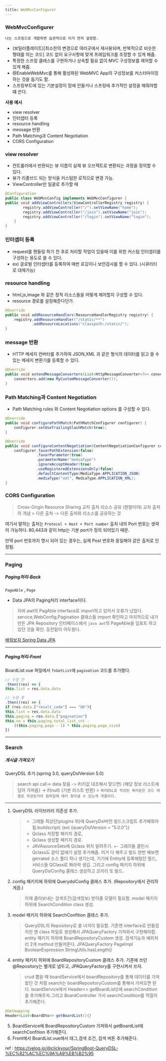 ```yaml
---
title: WebMvcConfigurer
---
```


### WebMvcConfigurer

`나는 스프링으로 개발하면 습관적으로 이거 먼저 설정함.`

- (보일러플레이트)[최소한의 변경으로 여러곳에서 재사용되며, 반복적으로 비슷한 형태를 띄는 코드] 코드 없이 요구사항에 맞게 프레임워크를 조정할 수 있게 해줌.
- 특정한 스프링 클래스를 구현하거나 상속할 필요 없이 MVC 구성정보를 제어할 수 있게 해줌.
- @EnableWebMvc를 통해 활성화된 WebMVC App의 구성정보를 커스터마이징 하는 것을 돕기도 함.
- 스프링부트에 있는 기본설정이 맘에 안들거나 스프링에 추가적인 설정을 해줘야할 떄 쓴다.

**사용 예시**
- view resolver
- 인터셉터 등록
- resource handling
- message 반환
- Path Matching과 Content Negotiation
- CORS Configuration

### view resolver
- 컨트롤러에서 반환되는 뷰 이름이 실제 뷰 오브젝트로 변환되는 과정을 정의할 수 있다.
- 뷰가 리졸브드 되는 방식을 커스텀한 로직으로 변경 가능.
- ViewController만 일괄로 추가할 때
```java
@Configuration
public class WebMvcConfig implements WebMvcConfigurer {
public void addViewControllers(ViewControllerRegistry registry) {
		registry.addViewController("/").setViewName("home");
		registry.addViewController("/join").setViewName("join");
		registry.addViewController("/login").setViewName("login");
	}
}
```
### 인터셉터 등록
- request를 핸들링 하기 전 후로 처리할 작업이 있을때 이를 위한 커스텀 인터셉터를 구성하는 용도로 쓸 수 있다.
- ex) 글로벌 인터셉터를 등록하여 매번 로깅이나 보안검사를 할 수 있다. (시큐리티로 대체가능)


### resource handling
- html,js,image 와 같은 정적 리소스들을 어떻게 제어할지 구성할 수 있다.
- resource 경로를 설정해준다던가.
```java
@Override
public void addResourceHandlers(ResourceHandlerRegistry registry) {
    registry.addResourceHandler("/static/**")
            .addResourceLocations("classpath:/static/");
}
```
### message 반환
- HTTP 메세지 컨버터를 추가하여 JSON,XML 과 같은 형식의 데이터를 읽고 쓸 수 있는 메세지 변환기를 등록할 수 있다.
```java
@Override
public void extendMessageConverters(List<HttpMessageConverter<?>> converters) {
    converters.add(new MyCustomMessageConverter());
}
```
### Path Matching과 Content Negotiation
- Path Matching rules 와 Content Negotiation options 를 구성할 수 있다.
```java
@Override
public void configurePathMatch(PathMatchConfigurer configurer) {
    configurer.setUseTrailingSlashMatch(true);
}

@Override
public void configureContentNegotiation(ContentNegotiationConfigurer configurer) {
    configurer.favorPathExtension(false)
              .favorParameter(true)
              .parameterName("mediaType")
              .ignoreAcceptHeader(true)
              .useRegisteredExtensionsOnly(false)
              .defaultContentType(MediaType.APPLICATION_JSON)
              .mediaType("xml", MediaType.APPLICATION_XML);
}
```
### CORS Configuration
>Cross-Origin Resource Sharing 교차 출처 리소스 공유 (뭔말이야) 교차 출처의 개념 > 다른 출처 -> 다른 출처와 리소스를 공유하는 것

여기서 말하는 출처는 
`Protocol + Host + Port number`
출처 내의 Port 번호는 생략이 가능하다. 80,443과 같이 http는 기본 port가 정의 되어있기 때문.

만약 port 번호까지 명시 되어 있는 경우는, 실제 Post 번호화 동일해야 같은 출처로 인정됨.

---



### Paging

##### Paging처리-Back
`PageAble` , `Page`
- Data JPA의 Paging처리 interface이다.

>자바 awt의 PagAble interface로 import하고 있어서 오류가 났었다.
service,WebConfig,Pagination 클래스들 import 확인하고 마지막으로 내가 만든 JPA Repository 인터페이스에서 `java awt`의 PageAble을 임포트 하고 있던 것을 확인.
등잔밑이 어두웠다.


[배워보자 Spring Data JPA](https://wonit.tistory.com/483#google_vignette)

---
##### Paging처리-Front
BoardList.vue 파일에서 `fnGetList`에 `pagination` 코드를 추가했다.

```js
// 수정 전
.then((res) => {
this.list = res.data.data
```

```js
// 수정 후
.then((res) => {
if (res.data.["result_code"] === "OK"){
this.list = res.data.data
this.paging = res.data.["pagination"]
this.no = this.paging.total_list_cnt -
    ((this.paging.page - 1) * this.paging.page_size)
})
```

---

### Search

##### 게시글 가져오기
QueryDSL 추가.(spring 3.0, queryDslVersion 5.0)

> search api call-> data 찾음 ->  if(키값 대조해서  맞으면) {해당 정보 리스트에 담아 가져옴} -> if(null) {기본 리스트 반환}
    > `쿼리DSL로 작성된 쿼리문은 코드 레벨로 작성된거라 컴파일때 에러 찾아낼 수 있는게 개꿀이다.`
---

1. QueryDSL 라이브러리 의존성 추가.
    > - 그레들 최상단(plugins 위)에 QueryDsl버전 빌드스크립트 추가해줘야됨.buildscript{ (ext {queryDslVersion = "5.0.0"}}
    > - Qclass 저장할 패키지 경로,
    > - Qclass 생성할 패키지 경로.
    > - JAVAsourceSets에 Qclass 위치 알려주기.
  +- 그레이들 클린시 Qclass도 같이 없애기 설정 추가해줌.
이거 다 해주고 빌드 한번 해보면 gerrated 소스 폴더 하나 생기는데, 거기에 Entity에 등록해뒀던 필드,서비스들  QClass로 쫘라락 생김.
그리고 config 패키지 하위에 QueryDslConfig 클래스 생성하고 코끼리 또 빌드.


2. config 패키지에 하위에 QuerydslConfig 클래스 추가. (Repository에서 관리하게끔.)

    > 이제 클라보내는 검색조건(검색정보) 받아줄 모델이 필요함.
    > model 패키지 하위에 SearchCondition class 생성.

3. model 패키지 하위에 SearchConfition 클래스 추가.
    > QueryDSL의 Repository로 쓸 녀석이 필요함.
    > 기존엔 interface로 만들었지만
    > 얜 class 파일로 생성해서 JPAQueryFactory 가져와서 구현해야함.
    >entity 패키지 하위에 BoardRepositoryCustom 생성.
검색기능과 예외처리 2개 method 만들어준다.
JPAQueryFactory
PageImpl
BooleanExpression
StringUtils.hasLength()

4. entity 패키지 하위에 BoardRepositoryCustom 클래스 추가. 기존에 쓰던 @Repository는 별개로 냅두고, JPAQueryFactory를 구현시켜서 쓰자.


    >crud 뽑을 때 boardService에서 boardRepository를 통해 데이터를 가져왔던 것 처럼 search는 boardRepositoryCustom를 통해서 가져오면 된다.
    boardService에서 Header<> getBoardList()에 searchCondition을 추가해주자.그리고 BoardController 가서 searchCondition를 적절히 추가해준다.

```java
@Getmapping
Header<List<BoardDto>> getBoardList(){}
```

5. BoardService에 BoardRepositoryCustom 가져와서
   getBoardList에 searchConfition 추가해준다.
6. Front에서 BoardList.vue에서 태그,검색 조건, 검색 버튼 추가해준다.

ref : https://velog.io/@clickyour/SpringBoot-QueryDSL-%EC%82%AC%EC%9A%A9%EB%B2%95


